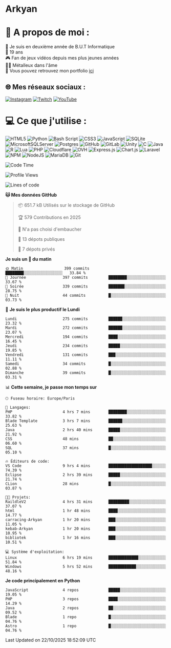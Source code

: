 # Arkyan
 # 💫 A propos de moi :
📖 Je suis en deuxième année de B.U.T Informatique  
🎂 19 ans  
🎮 Fan de jeux vidéos depuis mes plus jeunes années  
🤘🏻 Métalleux dans l'âme  
📕 Vous pouvez retrouvez mon portfolio [ici](https://arkyanportfolio.netlify.app/)

## 🌐 Mes réseaux sociaux :
[![Instagram](https://img.shields.io/badge/Instagram-%23E4405F.svg?logo=Instagram&logoColor=white)](https://instagram.com/arkyan25) [![Twitch](https://img.shields.io/badge/Twitch-%239146FF.svg?logo=Twitch&logoColor=white)](https://twitch.tv/arkyan_) [![YouTube](https://img.shields.io/badge/YouTube-%23FF0000.svg?logo=YouTube&logoColor=white)](https://youtube.com/@arkyan_) 

# 💻 Ce que j'utilise :
![HTML5](https://img.shields.io/badge/html5-%23E34F26.svg?style=for-the-badge&logo=html5&logoColor=white) ![Python](https://img.shields.io/badge/python-3670A0?style=for-the-badge&logo=python&logoColor=ffdd54) ![Bash Script](https://img.shields.io/badge/bash_script-%23121011.svg?style=for-the-badge&logo=gnu-bash&logoColor=white) ![CSS3](https://img.shields.io/badge/css3-%231572B6.svg?style=for-the-badge&logo=css3&logoColor=white) ![JavaScript](https://img.shields.io/badge/javascript-%23323330.svg?style=for-the-badge&logo=javascript&logoColor=%23F7DF1E) ![SQLite](https://img.shields.io/badge/sqlite-%2307405e.svg?style=for-the-badge&logo=sqlite&logoColor=white) ![MicrosoftSQLServer](https://img.shields.io/badge/Microsoft%20SQL%20Server-CC2927?style=for-the-badge&logo=microsoft%20sql%20server&logoColor=white) ![Postgres](https://img.shields.io/badge/postgres-%23316192.svg?style=for-the-badge&logo=postgresql&logoColor=white) ![GitHub](https://img.shields.io/badge/github-%23121011.svg?style=for-the-badge&logo=github&logoColor=white) ![GitLab](https://img.shields.io/badge/gitlab-%23181717.svg?style=for-the-badge&logo=gitlab&logoColor=white) ![Unity](https://img.shields.io/badge/unity-%23000000.svg?style=for-the-badge&logo=unity&logoColor=white)  ![C](https://img.shields.io/badge/c-%2300599C.svg?style=for-the-badge&logo=c&logoColor=white) ![Java](https://img.shields.io/badge/java-%23ED8B00.svg?style=for-the-badge&logo=openjdk&logoColor=white) ![R](https://img.shields.io/badge/r-%23276DC3.svg?style=for-the-badge&logo=r&logoColor=white)
![Lua](https://img.shields.io/badge/lua-%232C2D72.svg?style=for-the-badge&logo=lua&logoColor=white) ![PHP](https://img.shields.io/badge/php-%23777BB4.svg?style=for-the-badge&logo=php&logoColor=white) ![Cloudflare](https://img.shields.io/badge/Cloudflare-F38020?style=for-the-badge&logo=Cloudflare&logoColor=white) ![OVH](https://img.shields.io/badge/ovh-%23123F6D.svg?style=for-the-badge&logo=ovh&logoColor=#123F6D) ![Express.js](https://img.shields.io/badge/express.js-%23404d59.svg?style=for-the-badge&logo=express&logoColor=%2361DAFB) ![Chart.js](https://img.shields.io/badge/chart.js-F5788D.svg?style=for-the-badge&logo=chart.js&logoColor=white) ![Laravel](https://img.shields.io/badge/laravel-%23FF2D20.svg?style=for-the-badge&logo=laravel&logoColor=white) ![NPM](https://img.shields.io/badge/NPM-%23CB3837.svg?style=for-the-badge&logo=npm&logoColor=white) ![NodeJS](https://img.shields.io/badge/node.js-6DA55F?style=for-the-badge&logo=node.js&logoColor=white) ![MariaDB](https://img.shields.io/badge/MariaDB-003545?style=for-the-badge&logo=mariadb&logoColor=white) ![Git](https://img.shields.io/badge/git-%23F05033.svg?style=for-the-badge&logo=git&logoColor=white)

<!--START_SECTION:waka-->
![Code Time](http://img.shields.io/badge/Code%20Time-449%20hrs%2029%20mins-blue)

![Profile Views](http://img.shields.io/badge/Vues%20du%20profil-0-blue)

![Lines of code](https://img.shields.io/badge/Depuis%20Hello%20World%2C%20j%27ai%20%C3%A9crit-4.1%20million%20Lignes%20de%20code-blue)

**🐱 Mes données GitHub** 

> 📦 651.7 kB Utilisés sur le stockage de GitHub 
 > 
> 🏆 579 Contributions en 2025
 > 
> 🚫 N'a pas choisi d'embaucher
 > 
> 📜 13 dépots publiques 
 > 
> 🔑 7 dépots privés 
 > 
**Je suis un 🐤 du matin** 

```text
🌞 Matin                  399 commits         ████████░░░░░░░░░░░░░░░░░   33.84 % 
🌆 Journée                397 commits         ████████░░░░░░░░░░░░░░░░░   33.67 % 
🌃 Soirée                 339 commits         ███████░░░░░░░░░░░░░░░░░░   28.75 % 
🌙 Nuit                   44 commits          █░░░░░░░░░░░░░░░░░░░░░░░░   03.73 % 
```
📅 **Je suis le plus productif le Lundi** 

```text
Lundi                    275 commits         ██████░░░░░░░░░░░░░░░░░░░   23.32 % 
Mardi                    272 commits         ██████░░░░░░░░░░░░░░░░░░░   23.07 % 
Mercredi                 194 commits         ████░░░░░░░░░░░░░░░░░░░░░   16.45 % 
Jeudi                    234 commits         █████░░░░░░░░░░░░░░░░░░░░   19.85 % 
Vendredi                 131 commits         ███░░░░░░░░░░░░░░░░░░░░░░   11.11 % 
Samedi                   34 commits          █░░░░░░░░░░░░░░░░░░░░░░░░   02.88 % 
Dimanche                 39 commits          █░░░░░░░░░░░░░░░░░░░░░░░░   03.31 % 
```


📊 **Cette semaine, je passe mon temps sur** 

```text
🕑︎ Fuseau horaire: Europe/Paris

💬 Langages: 
PHP                      4 hrs 7 mins        ████████░░░░░░░░░░░░░░░░░   33.82 % 
Blade Template           3 hrs 7 mins        ██████░░░░░░░░░░░░░░░░░░░   25.63 % 
Java                     2 hrs 40 mins       █████░░░░░░░░░░░░░░░░░░░░   21.92 % 
CSS                      48 mins             ██░░░░░░░░░░░░░░░░░░░░░░░   06.60 % 
SQL                      37 mins             █░░░░░░░░░░░░░░░░░░░░░░░░   05.10 % 

🔥 Éditeurs de code: 
VS Code                  9 hrs 4 mins        ███████████████████░░░░░░   74.39 % 
Eclipse                  2 hrs 39 mins       █████░░░░░░░░░░░░░░░░░░░░   21.74 % 
CLion                    28 mins             █░░░░░░░░░░░░░░░░░░░░░░░░   03.87 % 

🐱‍💻 Projets: 
RaildleV2                4 hrs 31 mins       █████████░░░░░░░░░░░░░░░░   37.07 % 
html                     1 hr 48 mins        ████░░░░░░░░░░░░░░░░░░░░░   14.77 % 
carracing-Arkyan         1 hr 20 mins        ███░░░░░░░░░░░░░░░░░░░░░░   11.05 % 
kebab-Arkyan             1 hr 20 mins        ███░░░░░░░░░░░░░░░░░░░░░░   10.95 % 
bibliotek                1 hr 16 mins        ███░░░░░░░░░░░░░░░░░░░░░░   10.51 % 

💻 Système d'exploitation: 
Linux                    6 hrs 19 mins       █████████████░░░░░░░░░░░░   51.84 % 
Windows                  5 hrs 52 mins       ████████████░░░░░░░░░░░░░   48.16 % 
```

**Je code principalement en Python** 

```text
JavaScript               4 repos             █████░░░░░░░░░░░░░░░░░░░░   19.05 % 
PHP                      3 repos             ████░░░░░░░░░░░░░░░░░░░░░   14.29 % 
Java                     2 repos             ██░░░░░░░░░░░░░░░░░░░░░░░   09.52 % 
Blade                    1 repo              █░░░░░░░░░░░░░░░░░░░░░░░░   04.76 % 
Astro                    1 repo              █░░░░░░░░░░░░░░░░░░░░░░░░   04.76 % 
```




 Last Updated on 22/10/2025 18:52:09 UTC
<!--END_SECTION:waka-->

<!--START_SECTION:SHOW_PROJECTS-->
<!--END_SECTION:SHOW_PROJECTS-->

<!--START_SECTION:SHOW_LINES_OF_CODE-->
<!--END_SECTION:SHOW_LINES_OF_CODE-->

<!--START_SECTION:SHOW_TOTAL_CODE_TIME-->
<!--END_SECTION:SHOW_TOTAL_CODE_TIME-->

<!--START_SECTION:SHOW_PROFILE_VIEWS-->
<!--END_SECTION:SHOW_PROFILE_VIEWS-->

<!--START_SECTION:SHOW_COMMIT-->
<!--END_SECTION:SHOW_COMMIT-->

<!--START_SECTION:SHOW_DAYS_OF_WEEK-->
<!--END_SECTION:SHOW_DAYS_OF_WEEK-->

<!--START_SECTION:SHOW_LANGUAGE-->
<!--END_SECTION:SHOW_LANGUAGE-->

<!--START_SECTION:SHOW_TIMEZONE-->
<!--END_SECTION:SHOW_TIMEZONE-->

<!--START_SECTION:SHOW_LANGUAGE_PER_REPO-->
<!--END_SECTION:SHOW_LANGUAGE_PER_REPO-->

<!--START_SECTION:SHOW_SHORT_INFO-->
<!--END_SECTION:SHOW_SHORT_INFO-->
